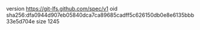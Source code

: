 version https://git-lfs.github.com/spec/v1
oid sha256:dfa0944d907eb05840dca7ca89685cadff5c626150db0e8e6135bbb33e5d704e
size 1245
